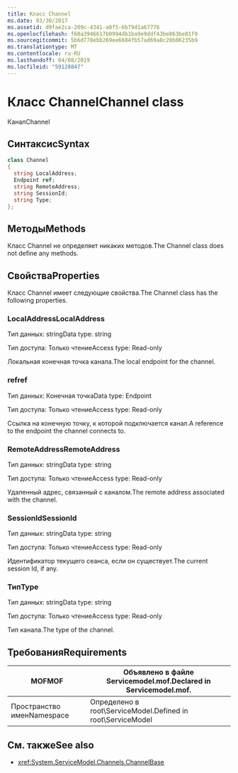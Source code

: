 ```yaml
---
title: Класс Channel
ms.date: 03/30/2017
ms.assetid: d9fae2ca-209c-4341-a0f5-6b79d1a67776
ms.openlocfilehash: f60a3946617b0994db1ba9e9ddf43be863be81f9
ms.sourcegitcommit: 5b6d778ebb269ee6684fb57ad69a8c28b06235b9
ms.translationtype: MT
ms.contentlocale: ru-RU
ms.lasthandoff: 04/08/2019
ms.locfileid: "59128847"
---
```

# <a name="channel-class"></a><span data-ttu-id="0490e-102">Класс Channel</span><span class="sxs-lookup"><span data-stu-id="0490e-102">Channel class</span></span>
<span data-ttu-id="0490e-103">Канал</span><span class="sxs-lookup"><span data-stu-id="0490e-103">Channel</span></span>  
  
## <a name="syntax"></a><span data-ttu-id="0490e-104">Синтаксис</span><span class="sxs-lookup"><span data-stu-id="0490e-104">Syntax</span></span>  
  
```csharp
class Channel  
{  
  string LocalAddress;  
  Endpoint ref;  
  string RemoteAddress;  
  string SessionId;  
  string Type;  
};  
```  
  
## <a name="methods"></a><span data-ttu-id="0490e-105">Методы</span><span class="sxs-lookup"><span data-stu-id="0490e-105">Methods</span></span>  
 <span data-ttu-id="0490e-106">Класс Channel не определяет никаких методов.</span><span class="sxs-lookup"><span data-stu-id="0490e-106">The Channel class does not define any methods.</span></span>  
  
## <a name="properties"></a><span data-ttu-id="0490e-107">Свойства</span><span class="sxs-lookup"><span data-stu-id="0490e-107">Properties</span></span>  
 <span data-ttu-id="0490e-108">Класс Channel имеет следующие свойства.</span><span class="sxs-lookup"><span data-stu-id="0490e-108">The Channel class has the following properties.</span></span>  
  
### <a name="localaddress"></a><span data-ttu-id="0490e-109">LocalAddress</span><span class="sxs-lookup"><span data-stu-id="0490e-109">LocalAddress</span></span>  
 <span data-ttu-id="0490e-110">Тип данных: string</span><span class="sxs-lookup"><span data-stu-id="0490e-110">Data type: string</span></span>  
  
 <span data-ttu-id="0490e-111">Тип доступа: Только чтение</span><span class="sxs-lookup"><span data-stu-id="0490e-111">Access type: Read-only</span></span>  
  
 <span data-ttu-id="0490e-112">Локальная конечная точка канала.</span><span class="sxs-lookup"><span data-stu-id="0490e-112">The local endpoint for the channel.</span></span>  
  
### <a name="ref"></a><span data-ttu-id="0490e-113">ref</span><span class="sxs-lookup"><span data-stu-id="0490e-113">ref</span></span>  
 <span data-ttu-id="0490e-114">Тип данных: Конечная точка</span><span class="sxs-lookup"><span data-stu-id="0490e-114">Data type: Endpoint</span></span>  
  
 <span data-ttu-id="0490e-115">Тип доступа: Только чтение</span><span class="sxs-lookup"><span data-stu-id="0490e-115">Access type: Read-only</span></span>  
  
 <span data-ttu-id="0490e-116">Ссылка на конечную точку, к которой подключается канал.</span><span class="sxs-lookup"><span data-stu-id="0490e-116">A reference to the endpoint the channel connects to.</span></span>  
  
### <a name="remoteaddress"></a><span data-ttu-id="0490e-117">RemoteAddress</span><span class="sxs-lookup"><span data-stu-id="0490e-117">RemoteAddress</span></span>  
 <span data-ttu-id="0490e-118">Тип данных: string</span><span class="sxs-lookup"><span data-stu-id="0490e-118">Data type: string</span></span>  
  
 <span data-ttu-id="0490e-119">Тип доступа: Только чтение</span><span class="sxs-lookup"><span data-stu-id="0490e-119">Access type: Read-only</span></span>  
  
 <span data-ttu-id="0490e-120">Удаленный адрес, связанный с каналом.</span><span class="sxs-lookup"><span data-stu-id="0490e-120">The remote address associated with the channel.</span></span>  
  
### <a name="sessionid"></a><span data-ttu-id="0490e-121">SessionId</span><span class="sxs-lookup"><span data-stu-id="0490e-121">SessionId</span></span>  
 <span data-ttu-id="0490e-122">Тип данных: string</span><span class="sxs-lookup"><span data-stu-id="0490e-122">Data type: string</span></span>  
  
 <span data-ttu-id="0490e-123">Тип доступа: Только чтение</span><span class="sxs-lookup"><span data-stu-id="0490e-123">Access type: Read-only</span></span>  
  
 <span data-ttu-id="0490e-124">Идентификатор текущего сеанса, если он существует.</span><span class="sxs-lookup"><span data-stu-id="0490e-124">The current session Id, if any.</span></span>  
  
### <a name="type"></a><span data-ttu-id="0490e-125">Тип</span><span class="sxs-lookup"><span data-stu-id="0490e-125">Type</span></span>  
 <span data-ttu-id="0490e-126">Тип данных: string</span><span class="sxs-lookup"><span data-stu-id="0490e-126">Data type: string</span></span>  
  
 <span data-ttu-id="0490e-127">Тип доступа: Только чтение</span><span class="sxs-lookup"><span data-stu-id="0490e-127">Access type: Read-only</span></span>  
  
 <span data-ttu-id="0490e-128">Тип канала.</span><span class="sxs-lookup"><span data-stu-id="0490e-128">The type of the channel.</span></span>  
  
## <a name="requirements"></a><span data-ttu-id="0490e-129">Требования</span><span class="sxs-lookup"><span data-stu-id="0490e-129">Requirements</span></span>  
  
|<span data-ttu-id="0490e-130">MOF</span><span class="sxs-lookup"><span data-stu-id="0490e-130">MOF</span></span>|<span data-ttu-id="0490e-131">Объявлено в файле Servicemodel.mof.</span><span class="sxs-lookup"><span data-stu-id="0490e-131">Declared in Servicemodel.mof.</span></span>|  
|---------|-----------------------------------|  
|<span data-ttu-id="0490e-132">Пространство имен</span><span class="sxs-lookup"><span data-stu-id="0490e-132">Namespace</span></span>|<span data-ttu-id="0490e-133">Определено в root\ServiceModel.</span><span class="sxs-lookup"><span data-stu-id="0490e-133">Defined in root\ServiceModel</span></span>|  
  
## <a name="see-also"></a><span data-ttu-id="0490e-134">См. также</span><span class="sxs-lookup"><span data-stu-id="0490e-134">See also</span></span>

- <xref:System.ServiceModel.Channels.ChannelBase>
